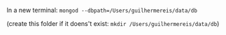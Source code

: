 In a new terminal:
`mongod --dbpath=/Users/guilhermereis/data/db`

(create this folder if it doens't exist: `mkdir /Users/guilhermereis/data/db`)
